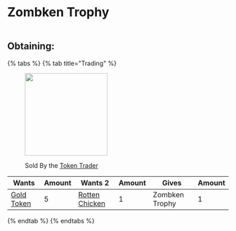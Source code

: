 # Zombken Trophy

<figure><img src="https://github.com/user-attachments/assets/720f2c1f-f6a1-42b5-ac30-12ed6e134a52" alt=""><figcaption></figcaption></figure>

## Obtaining:

{% tabs %}
{% tab title="Trading" %}


<figure><img src="https://github.com/ItsMePok/PFE/assets/136857747/e617b7b6-e886-44d4-9124-01af48928695" alt="" width="188"><figcaption><p>Sold By the <a href="../../mobs/traders/token-trader.md">Token Trader</a></p></figcaption></figure>

<table><thead><tr><th>Wants</th><th data-type="number">Amount</th><th>Wants 2</th><th data-type="number">Amount</th><th>Gives</th><th data-type="number">Amount</th></tr></thead><tbody><tr><td><a href="../../items/tokens/gold-token.md"><img src="https://github.com/ItsMePok/PFE/assets/136857747/76b75bd2-9056-44b3-b46a-50dd77c6abf5" alt="" data-size="line">Gold Token</a></td><td>5</td><td><a href="../../items/boss-drops/rotten-chicken.md"><img src="https://github.com/user-attachments/assets/34d03e37-9cd2-4047-b7cf-a83b0ce93f99" alt="" data-size="line">Rotten Chicken</a></td><td>1</td><td><img src="https://github.com/user-attachments/assets/720f2c1f-f6a1-42b5-ac30-12ed6e134a52" alt="" data-size="line">Zombken Trophy</td><td>1</td></tr></tbody></table>
{% endtab %}
{% endtabs %}
